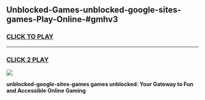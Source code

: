 
## Unblocked-Games-unblocked-google-sites-games-Play-Online-#gmhv3
<h3>
<a href="https://premium.freeplayer.one?title=unblocked-google-sites-games&ref=27F">CLICK TO PLAY</a></h3>
<hr>

<h3>
<a href="https://premium.freeplayer.one?title=unblocked-google-sites-games&ref=27F">CLICK 2 PLAY</a>
  
</h3>

<a href="https://premium.freeplayer.one?title=unblocked-google-sites-games&ref=27F"><img src="https://clearcache.store/games.png"></a>


**unblocked-google-sites-games games unblocked: Your Gateway to Fun and Accessible Online Gaming**

